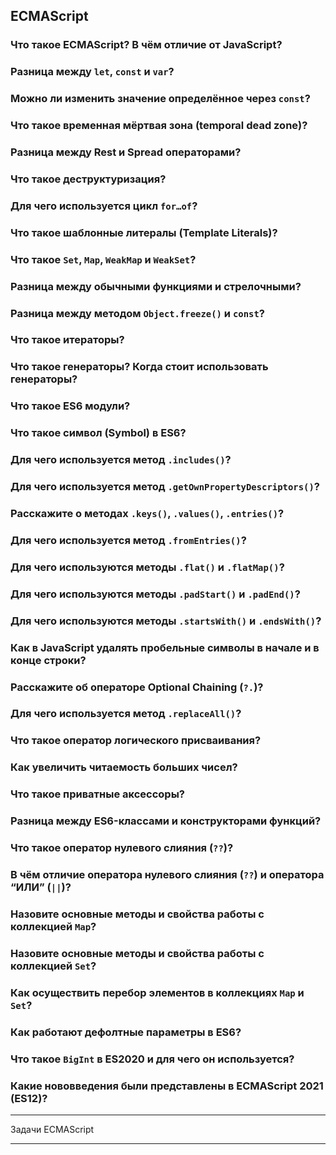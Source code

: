 
## ECMAScript

### Что такое ECMAScript? В чём отличие от JavaScript?
### Разница между `let`, `const` и `var`?
### Можно ли изменить значение определённое через `const`?
### Что такое временная мёртвая зона (temporal dead zone)?
### Разница между Rest и Spread операторами?
### Что такое деструктуризация?
### Для чего используется цикл `for…of`?
### Что такое шаблонные литералы (Template Literals)?
### Что такое `Set`, `Map`, `WeakMap` и `WeakSet`?
### Разница между обычными функциями и стрелочными?
### Разница между методом `Object.freeze()` и `const`?
### Что такое итераторы?
### Что такое генераторы? Когда стоит использовать генераторы?
### Что такое ES6 модули?
### Что такое символ (Symbol) в ES6?
### Для чего используется метод `.includes()`?
### Для чего используется метод `.getOwnPropertyDescriptors()`?
### Расскажите о методах `.keys()`, `.values()`, `.entries()`?
### Для чего используется метод `.fromEntries()`?
### Для чего используются методы `.flat()` и `.flatMap()`?
### Для чего используются методы `.padStart()` и `.padEnd()`?
### Для чего используются методы `.startsWith()` и `.endsWith()`?
### Как в JavaScript удалять пробельные символы в начале и в конце строки?
### Расскажите об операторе Optional Chaining (`?.`)?
### Для чего используется метод `.replaceAll()`?
### Что такое оператор логического присваивания?
### Как увеличить читаемость больших чисел?
### Что такое приватные аксессоры?
### Разница между ES6-классами и конструкторами функций?
### Что такое оператор нулевого слияния (`??`)?
### В чём отличие оператора нулевого слияния (`??`) и оператора “ИЛИ” (`||`)?
### Назовите основные методы и свойства работы с коллекцией `Map`?
### Назовите основные методы и свойства работы с коллекцией `Set`?
### Как осуществить перебор элементов в коллекциях `Map` и `Set`?
### Как работают дефолтные параметры в ES6?
### Что такое `BigInt` в ES2020 и для чего он используется?
### Какие нововведения были представлены в ECMAScript 2021 (ES12)?

---

Задачи ECMAScript

---
